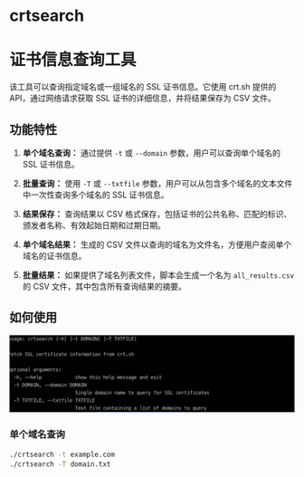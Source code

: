 # crtsearch
# 证书信息查询工具

该工具可以查询指定域名或一组域名的 SSL 证书信息。它使用 crt.sh 提供的 API，通过网络请求获取 SSL 证书的详细信息，并将结果保存为 CSV 文件。

## 功能特性

1. **单个域名查询：** 通过提供 `-t` 或 `--domain` 参数，用户可以查询单个域名的 SSL 证书信息。

2. **批量查询：** 使用 `-T` 或 `--txtfile` 参数，用户可以从包含多个域名的文本文件中一次性查询多个域名的 SSL 证书信息。

3. **结果保存：** 查询结果以 CSV 格式保存，包括证书的公共名称、匹配的标识、颁发者名称、有效起始日期和过期日期。

4. **单个域名结果：** 生成的 CSV 文件以查询的域名为文件名，方便用户查阅单个域名的证书信息。

5. **批量结果：** 如果提供了域名列表文件，脚本会生成一个名为 `all_results.csv` 的 CSV 文件，其中包含所有查询结果的摘要。

## 如何使用

![image1](https://github.com/himay1/crtsearch/blob/main/img/1.jpg)
### 单个域名查询

```bash
./crtsearch -t example.com
./crtsearch -T domain.txt
